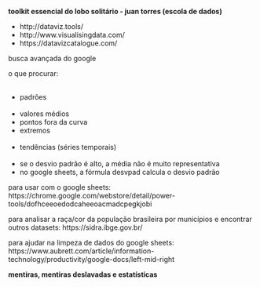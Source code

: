 <b>toolkit essencial do lobo solitário - juan torres (escola de dados)</b>
</br>
<ul>
  <li>http://dataviz.tools/</li>
  <li>http://www.visualisingdata.com/</li>
  <li>https://datavizcatalogue.com/</li>
 </ul>
 <p>busca avançada do google</p>
 <p>o que procurar:</p>
 <ul>
  <li>padrões</li>
  <li>valores médios</li>
  <li>pontos fora da curva</li>
  <li>extremos</li>
  <li>tendências (séries temporais)</li>
  <li>se o desvio padrão é alto, a média não é muito representativa</li>
  <li>no google sheets, a fórmula desvpad calcula o desvio padrão</li>
 </ul>
 
 <p>para usar com o google sheets:
 https://chrome.google.com/webstore/detail/power-tools/dofhceeoedodcaheeoacmadcpegkjobi</p>
 
 <p>para analisar a raça/cor da população brasileira por municípios e encontrar outros datasets:
  https://sidra.ibge.gov.br/</p>
  
  <p>para ajudar na limpeza de dados do google sheets:
  https://www.aubrett.com/article/information-technology/productivity/google-docs/left-mid-right</p>

<b>mentiras, mentiras deslavadas e estatísticas</b>
</br>
<ul>
  
</ul>
